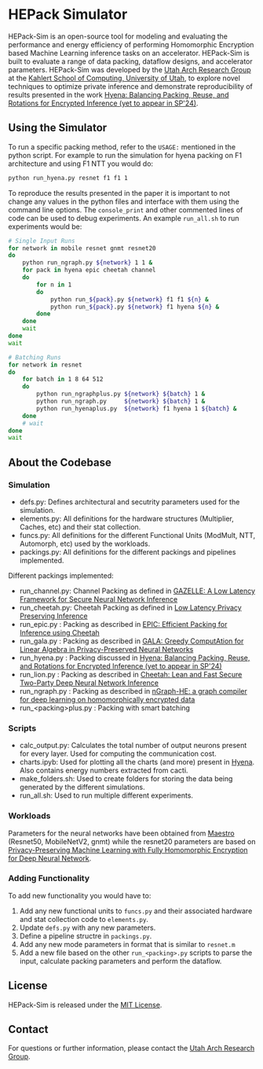 # HEPack Simulator

HEPack-Sim is an open-source tool for modeling and evaluating the performance and energy efficiency of performing Homomorphic Encryption based Machine Learning inference tasks on an accelerator. HEPack-Sim is built to evaluate a range of data packing, dataflow designs, and accelerator parameters.  HEPack-Sim was developed by the [Utah Arch Research Group](https://arch.cs.utah.edu/) at the [Kahlert School of Computing, University of Utah](https://www.cs.utah.edu/), to explore novel techniques to optimize private inference and demonstrate reproducibility of results presented in the work [Hyena: Balancing Packing, Reuse, and Rotations for Encrypted Inference (yet to appear in SP'24)](). 

## Using the Simulator

To run a specific packing method, refer to the `USAGE:` mentioned in the python script. For example to run the simulation for hyena packing on F1 architecture and using F1 NTT you would do:

```bash
python run_hyena.py resnet f1 f1 1
```

To reproduce the results presented in the paper it is important to not change any values in the python files and interface with them using the command line options. The `console_print` and other commented lines of code can be used to debug experiments. An example `run_all.sh` to run experiments would be:

```bash
# Single Input Runs
for network in mobile resnet gnmt resnet20
do
    python run_ngraph.py ${network} 1 1 &
    for pack in hyena epic cheetah channel
    do
        for n in 1
        do
            python run_${pack}.py ${network} f1 f1 ${n} &
            python run_${pack}.py ${network} f1 hyena ${n} &
        done    
    done
    wait
done
wait

# Batching Runs
for network in resnet
do
    for batch in 1 8 64 512
    do
        python run_ngraphplus.py ${network} ${batch} 1 &
        python run_ngraph.py     ${network} ${batch} 1 &
        python run_hyenaplus.py  ${network} f1 hyena 1 ${batch} &
    done
    # wait
done
wait
```

## About the Codebase

### Simulation

- defs.py: Defines architectural and secutrity parameters used for the simulation.
- elements.py: All definitions for the hardware structures (Multiplier, Caches, etc) and their stat collection.
- funcs.py: All definitions for the different Functional Units (ModMult, NTT, Automorph, etc) used by the workloads.
- packings.py: All definitions for the different packings and pipelines implemented.

Different packings implemented:

- run_channel.py: Channel Packing as defined in [GAZELLE: A Low Latency Framework for Secure Neural Network Inference](https://www.usenix.org/conference/usenixsecurity18/presentation/juvekar)
- run_cheetah.py: Cheetah Packing as defined in [Low Latency Privacy Preserving Inference](https://arxiv.org/abs/1812.10659)
- run_epic.py   : Packing as described in [EPIC: Efficient Packing for Inference using Cheetah](https://sarabjeetsingh007.github.io/files/cogarch22.pdf)
- run_gala.py   : Packing as described in [GALA: Greedy ComputAtion for Linear Algebra in Privacy-Preserved Neural Networks](https://arxiv.org/abs/2105.01827)
- run_hyena.py  : Packing discussed in [Hyena: Balancing Packing, Reuse, and Rotations for Encrypted Inference (yet to appear in SP'24)]()
- run_lion.py   : Packing as described in [Cheetah: Lean and Fast Secure Two-Party Deep Neural Network Inference](https://www.usenix.org/conference/usenixsecurity22/presentation/huang-zhicong)
- run_ngraph.py : Packing as described in [nGraph-HE: a graph compiler for deep learning on homomorphically encrypted data](https://dl.acm.org/doi/abs/10.1145/3310273.3323047)
- run_\<packing\>plus.py : Packing with smart batching

### Scripts

- calc_output.py: Calculates the total number of output neurons present for every layer. Used for computing the communication cost.
- charts.ipyb: Used for plotting all the charts (and more) present in [Hyena](). Also contains energy numbers extracted from cacti.
- make_folders.sh: Used to create folders for storing the data being generated by the different simulations.
- run_all.sh: Used to run multiple different experiments.

### Workloads

Parameters for the neural networks have been obtained from [Maestro](https://github.com/maestro-project/maestro/tree/master/data/model) (Resnet50, MobileNetV2, gnmt) while the resnet20 parameters are based on [Privacy-Preserving Machine Learning with Fully Homomorphic Encryption for Deep Neural Network](https://arxiv.org/abs/2106.07229).


### Adding Functionality

To add new functionality you would have to:

1. Add any new functional units to `funcs.py` and their associated hardware and stat collection code to `elements.py`.
2. Update `defs.py` with any new parameters.
3. Define a pipeline structre in `packings.py`.
4. Add any new mode parameters in format that is similar to `resnet.m`
5. Add a new file based on the other `run_<packing>.py` scripts to parse the input, calculate packing parameters and perform the dataflow.

## License

HEPack-Sim is released under the [MIT License](LICENSE).

## Contact

For questions or further information, please contact the [Utah Arch Research Group](https://arch.cs.utah.edu/).

